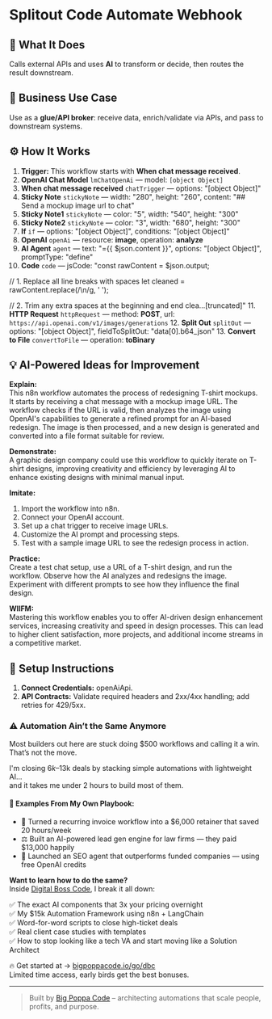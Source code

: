 # Splitout Code Automate Webhook
## 🚀 What It Does
Calls external APIs and uses **AI** to transform or decide, then routes the result downstream.

## 💼 Business Use Case
Use as a **glue/API broker**: receive data, enrich/validate via APIs, and pass to downstream systems.

## ⚙️ How It Works
1. **Trigger:** This workflow starts with **When chat message received**.
2. **OpenAI Chat Model** `lmChatOpenAi` — model: `[object Object]`
3. **When chat message received** `chatTrigger` — options: "[object Object]"
4. **Sticky Note** `stickyNote` — width: "280", height: "260", content: "## Send a mockup image url to chat"
5. **Sticky Note1** `stickyNote` — color: "5", width: "540", height: "300"
6. **Sticky Note2** `stickyNote` — color: "3", width: "680", height: "300"
7. **If** `if` — options: "[object Object]", conditions: "[object Object]"
8. **OpenAI** `openAi` — resource: **image**, operation: **analyze**
9. **AI Agent** `agent` — text: "={{ $json.content }}", options: "[object Object]", promptType: "define"
10. **Code** `code` — jsCode: "const rawContent = $json.output;

// 1. Replace all line breaks with spaces
let cleaned = rawContent.replace(/\n/g, ' ');

// 2. Trim any extra spaces at the beginning and end
clea…[truncated]"
11. **HTTP Request** `httpRequest` — method: **POST**, url: `https://api.openai.com/v1/images/generations`
12. **Split Out** `splitOut` — options: "[object Object]", fieldToSplitOut: "data[0].b64_json"
13. **Convert to File** `convertToFile` — operation: **toBinary**

## 💡 AI-Powered Ideas for Improvement
**Explain:**  
This n8n workflow automates the process of redesigning T-shirt mockups. It starts by receiving a chat message with a mockup image URL. The workflow checks if the URL is valid, then analyzes the image using OpenAI's capabilities to generate a refined prompt for an AI-based redesign. The image is then processed, and a new design is generated and converted into a file format suitable for review.

**Demonstrate:**  
A graphic design company could use this workflow to quickly iterate on T-shirt designs, improving creativity and efficiency by leveraging AI to enhance existing designs with minimal manual input.

**Imitate:**  
1. Import the workflow into n8n.
2. Connect your OpenAI account.
3. Set up a chat trigger to receive image URLs.
4. Customize the AI prompt and processing steps.
5. Test with a sample image URL to see the redesign process in action.

**Practice:**  
Create a test chat setup, use a URL of a T-shirt design, and run the workflow. Observe how the AI analyzes and redesigns the image. Experiment with different prompts to see how they influence the final design.

**WIIFM:**  
Mastering this workflow enables you to offer AI-driven design enhancement services, increasing creativity and speed in design processes. This can lead to higher client satisfaction, more projects, and additional income streams in a competitive market.

## 🔧 Setup Instructions
1. **Connect Credentials:** openAiApi.
2. **API Contracts:** Validate required headers and 2xx/4xx handling; add retries for 429/5xx.

### ⚠️ Automation Ain’t the Same Anymore

Most builders out here are stuck doing $500 workflows and calling it a win.  
That’s not the move.  

I'm closing $6k–$13k deals by stacking simple automations with lightweight AI...  
and it takes me under 2 hours to build most of them.

#### 🧠 Examples From My Own Playbook:
- 🔁 Turned a recurring invoice workflow into a $6,000 retainer that saved 20 hours/week  
- ⚖️ Built an AI-powered lead gen engine for law firms — they paid $13,000 happily  
- 🚀 Launched an SEO agent that outperforms funded companies — using free OpenAI credits  

**Want to learn how to do the same?**  
Inside [Digital Boss Code](https://bigpoppacode.io/go/dbc), I break it all down:

✅ The exact AI components that 3x your pricing overnight  
✅ My $15k Automation Framework using n8n + LangChain  
✅ Word-for-word scripts to close high-ticket deals  
✅ Real client case studies with templates  
✅ How to stop looking like a tech VA and start moving like a Solution Architect  

🔥 Get started at → [bigpoppacode.io/go/dbc](https://bigpoppacode.io/go/dbc)  
Limited time access, early birds get the best bonuses.

---
> Built by [Big Poppa Code](https://bigpoppacode.io) – architecting automations that scale people, profits, and purpose.
